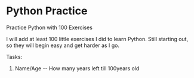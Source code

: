 # Python Practice
Practice Python with 100 Exercises

I will add at least 100 little exercises I did to learn Python. Still starting out, so they will begin easy and get harder as I go.

Tasks:
1. Name/Age -- How many years left till 100years old
